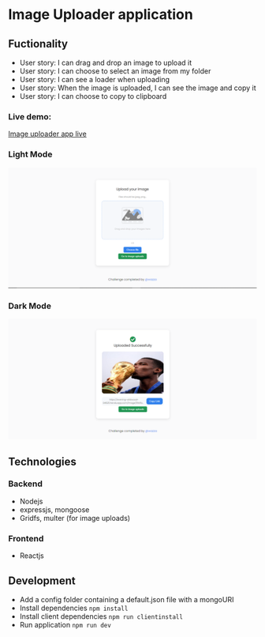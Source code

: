 # Image Uploader application

## Fuctionality

- User story: I can drag and drop an image to upload it
- User story: I can choose to select an image from my folder
- User story: I can see a loader when uploading
- User story: When the image is uploaded, I can see the image and copy it
- User story: I can choose to copy to clipboard

### Live demo:

[Image uploader app live](https://evening-wildwood-04625.herokuapp.com/)

### Light Mode

![Select image](/screenshots/im1.PNG)

### Dark Mode

![Upload successfull](/screenshots/im2.PNG)

## Technologies

### Backend

- Nodejs
- expressjs, mongoose
- Gridfs, multer (for image uploads)

### Frontend

- Reactjs

## Development

- Add a config folder containing a default.json file with a mongoURI
- Install dependencies `npm install`
- Install client dependencies `npm run clientinstall`
- Run application `npm run dev`
